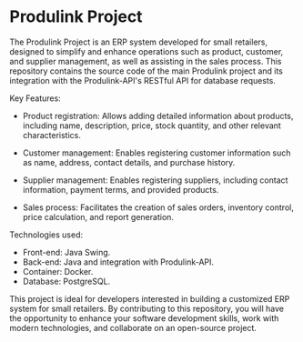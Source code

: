 # Produlink Project

The Produlink Project is an ERP system developed for small retailers, designed to simplify and enhance operations such as product, customer, and supplier management, as well as assisting in the sales process. This repository contains the source code of the main Produlink project and its integration with the Produlink-API's RESTful API for database requests.

Key Features:

- Product registration: Allows adding detailed information about products, including name, description, price, stock quantity, and other relevant characteristics.

- Customer management: Enables registering customer information such as name, address, contact details, and purchase history.

- Supplier management: Enables registering suppliers, including contact information, payment terms, and provided products.

- Sales process: Facilitates the creation of sales orders, inventory control, price calculation, and report generation.

Technologies used:

- Front-end: Java Swing.
- Back-end: Java and integration with Produlink-API.
- Container: Docker.
- Database: PostgreSQL.

This project is ideal for developers interested in building a customized ERP system for small retailers. By contributing to this repository, you will have the opportunity to enhance your software development skills, work with modern technologies, and collaborate on an open-source project.
